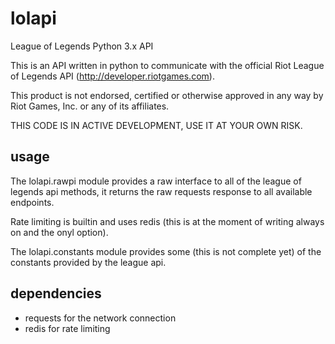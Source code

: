 lolapi
======

League of Legends Python 3.x API

This is an API written in python to communicate with the official Riot League of Legends API (http://developer.riotgames.com).

This product is not endorsed, certified or otherwise approved in any way by Riot Games, Inc. or any of its affiliates.


THIS CODE IS IN ACTIVE DEVELOPMENT, USE IT AT YOUR OWN RISK.

usage
-----

The lolapi.rawpi module provides a raw interface to all of the league of legends api methods,
it returns the raw requests response to all available endpoints.

Rate limiting is builtin and uses redis (this is at the moment of writing always on and the onyl option).

The lolapi.constants module provides some (this is not complete yet) of the constants provided by the league api.


dependencies
-------------

* requests for the network connection
* redis for rate limiting
